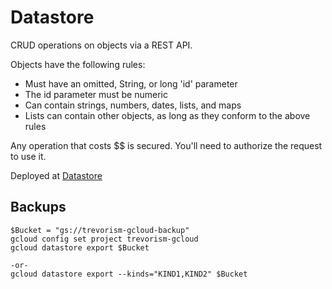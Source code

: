 # Datastore
CRUD operations on objects via a REST API.

Objects have the following rules:
* Must have an omitted, String, or long 'id' parameter
* The id parameter must be numeric
* Can contain strings, numbers, dates, lists, and maps
* Lists can contain other objects, as long as they conform to the above rules

Any operation that costs $$ is secured. You'll need to authorize the request to use it.

Deployed at [Datastore](datastore.trevorism.com)

## Backups
```
$Bucket = "gs://trevorism-gcloud-backup"
gcloud config set project trevorism-gcloud
gcloud datastore export $Bucket

-or-
gcloud datastore export --kinds="KIND1,KIND2" $Bucket
```